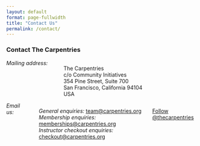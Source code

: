 ```yaml
---
layout: default
format: page-fullwidth
title: "Contact Us"
permalink: /contact/
---
```

<h3>Contact The Carpentries</h3>

<div class="row">
  <div class="small-2 large-4 columns">  <em>Mailing address:</em> <br><br>

 The Carpentries<br>
 c/o Community Initiatives<br>
354 Pine Street, Suite 700<br>
San Francisco, California 94104<br>
USA

  </div> 

<div class="small-2 large-4 columns"><em>Email us:</em> <br><br>

<em>General enquiries:</em> <a href="mailto:team@carpentries.org">team@carpentries.org</a><br>
<em>Membership enquiries:</em> <a href="mailto:memberships@carpentries.org">memberships@carpentries.org</a><br>
<em>Instructor checkout enquiries:</em> <a href="mailto:checkout@carpentries.org">checkout@carpentries.org</a><br>

<a href="https://twitter.com/thecarpentries?ref_src=twsrc%5Etfw" class="twitter-follow-button" data-show-count="false">Follow @thecarpentries</a><script async src="https://platform.twitter.com/widgets.js" charset="utf-8"></script>
   </div>
   </div> 



